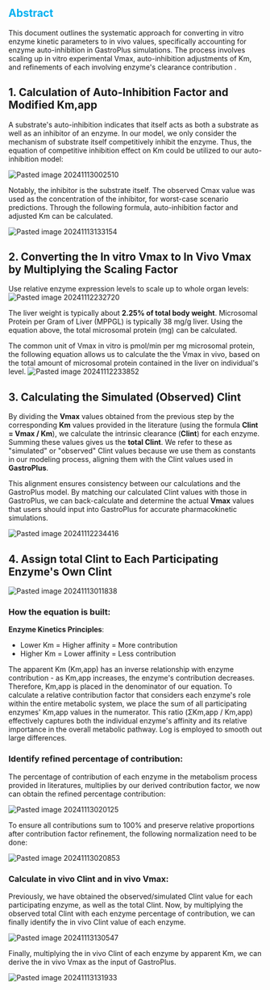 ## <span style="color:rgb(0, 176, 240)"><span style="color:rgb(0, 176, 240)">Abstract</span></span>

This document outlines the systematic approach for converting in vitro enzyme kinetic parameters to in vivo values, specifically accounting for enzyme auto-inhibition in GastroPlus simulations. The process involves scaling up in vitro experimental Vmax, auto-inhibition adjustments of Km, and refinements of each involving enzyme's clearance contribution .

## 1.  Calculation of Auto-Inhibition Factor and Modified Km,app

A substrate's auto-inhibition indicates that itself acts as both a substrate as well as an inhibitor of an enzyme. In our model, we only consider the mechanism of substrate itself competitively inhibit the enzyme. Thus, the equation of competitive inhibition effect on Km could be utilized to our auto-inhibition model:

![Pasted image 20241113002510](https://github.com/user-attachments/assets/2c29e4d2-b92a-42ae-9929-305f120a6859)

Notably, the inhibitor is the substrate itself. The observed Cmax value was used as the concentration of the inhibitor, for worst-case scenario predictions. Through the following formula, auto-inhibition factor and adjusted Km can be calculated.

![Pasted image 20241113133154](https://github.com/user-attachments/assets/73bcdda4-c103-4a7f-8424-a7f62d5751ff)


## 2.  Converting the In vitro Vmax to In Vivo Vmax by Multiplying the Scaling Factor

Use relative enzyme expression levels to scale up to whole organ levels:
![Pasted image 20241112232720](https://github.com/user-attachments/assets/46a0d44f-ff47-455b-92e5-377b828530e9)

The liver weight is typically about **2.25% of total body weight**. Microsomal Protein per Gram of Liver (MPPGL) is typically 38 mg/g liver. Using the equation above, the total microsomal protein (mg) can be calculated. 

The common unit of Vmax in vitro is pmol/min per mg microsomal protein, the following equation allows us to calculate the the Vmax in vivo, based on the total amount of microsomal protein contained in the liver on individual's level.
![Pasted image 20241112233852](https://github.com/user-attachments/assets/04f33085-ca1a-4d25-aaef-d897638ea764)


## 3. Calculating the Simulated (Observed) Clint

By dividing the **Vmax** values obtained from the previous step by the corresponding **Km** values provided in the literature (using the formula **Clint = Vmax / Km**), we calculate the intrinsic clearance (**Clint**) for each enzyme. Summing these values gives us the **total Clint**. We refer to these as "simulated" or "observed" Clint values because we use them as constants in our modeling process, aligning them with the Clint values used in **GastroPlus**.

This alignment ensures consistency between our calculations and the GastroPlus model. By matching our calculated Clint values with those in GastroPlus, we can back-calculate and determine the actual **Vmax** values that users should input into GastroPlus for accurate pharmacokinetic simulations.

![Pasted image 20241112234416](https://github.com/user-attachments/assets/7a3593e9-9315-4e1c-b89c-b3c3cedbd7fa)


## 4. Assign total Clint to Each Participating Enzyme's Own Clint

![Pasted image 20241113011838](https://github.com/user-attachments/assets/974d6fac-95d4-4bc6-9fa2-3a496e83ed42)

### How the equation is built:

**Enzyme Kinetics Principles**:

- Lower Km = Higher affinity = More contribution
- Higher Km = Lower affinity = Less contribution

The apparent Km (Km,app) has an inverse relationship with enzyme contribution - as Km,app increases, the enzyme's contribution decreases. Therefore, Km,app is placed in the denominator of our equation. To calculate a relative contribution factor that considers each enzyme's role within the entire metabolic system, we place the sum of all participating enzymes' Km,app values in the numerator. This ratio (ΣKm,app / Km,app) effectively captures both the individual enzyme's affinity and its relative importance in the overall metabolic pathway. Log is employed to smooth out large differences. 

### Identify refined percentage of contribution:

The percentage of contribution of each enzyme in the metabolism process provided in literatures, multiplies by our derived contribution factor, we now can obtain the refined percentage contribution:

![Pasted image 20241113020125](https://github.com/user-attachments/assets/cd16ee42-5eb4-4518-a37a-e669d07f9736)

To ensure all contributions sum to 100% and preserve relative proportions after contribution factor refinement, the following normalization need to be done:

![Pasted image 20241113020853](https://github.com/user-attachments/assets/e62db57e-eca6-48e3-b523-e1d8581cbb46)

### Calculate in vivo Clint and in vivo Vmax:

Previously, we have obtained the observed/simulated Clint value for each participating enzyme, as well as the total Clint. Now, by multiplying the observed total Clint with each enzyme percentage of contribution, we can finally identify the in vivo Clint value of each enzyme.

![Pasted image 20241113130547](https://github.com/user-attachments/assets/f43e6bc4-18fd-416f-ad38-1285cb8df24c)

Finally, multiplying the in vivo Clint of each enzyme by apparent Km, we can derive the in vivo Vmax as the input of GastroPlus. 

![Pasted image 20241113131933](https://github.com/user-attachments/assets/0c8db7b9-6eca-4fa9-8f85-956e741c740e)
